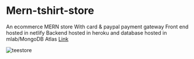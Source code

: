 # Mern-tshirt-store

An ecommerce MERN store
With card & paypal payment gateway
Front end hosted in netlify
Backend hosted in heroku
and database hosted in mlab/MongoDB Atlas
[Link](https://teestore.netlify.app/)

![teestore](https://user-images.githubusercontent.com/52632590/86526652-44730200-beb4-11ea-91d5-3dd8f07ae790.png)

